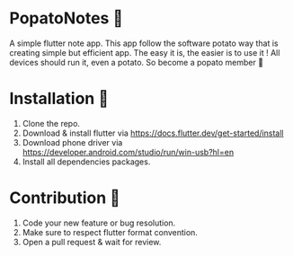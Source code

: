 # PopatoNotes 🥔
A simple flutter note app. This app follow the software potato way that is creating simple but efficient app. The easy it is, the easier is to use it ! All devices should run it, even a potato. So become a popato member 🥔

# Installation 📍
1. Clone the repo.
2. Download & install flutter via https://docs.flutter.dev/get-started/install
3. Download phone driver via https://developer.android.com/studio/run/win-usb?hl=en
4. Install all dependencies packages.

# Contribution 📡
1. Code your new feature or bug resolution.
2. Make sure to respect flutter format convention.
3. Open a pull request & wait for review.

